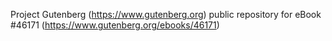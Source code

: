 Project Gutenberg (https://www.gutenberg.org) public repository for eBook #46171 (https://www.gutenberg.org/ebooks/46171)
